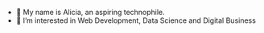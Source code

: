 - 👋 My name is Alicia, an aspiring technophile.
- 👀 I’m interested in Web Development, Data Science and Digital Business

<!---
aliciadang/aliciadang is a ✨ special ✨ repository because its `README.md` (this file) appears on your GitHub profile.
You can click the Preview link to take a look at your changes.
--->
